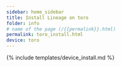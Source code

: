 ```yaml
---
sidebar: home_sidebar
title: Install Lineage on toro
folder: info
# name of the page (/{{permalink}}.html)
permalink: toro_install.html
device: toro
---
```

{% include templates/device_install.md %}
